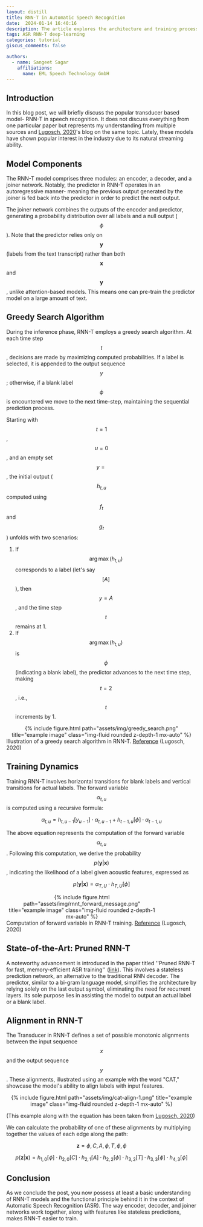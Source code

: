 ```yaml
---
layout: distill
title: RNN-T in Automatic Speech Recognition
date:  2024-01-14 16:40:16
description: The article explores the architecture and training processes of the RNN-T model in ASR.
tags: ASR RNN-T deep-learning
categories: tutorial
giscus_comments: false

authors:
  - name: Sangeet Sagar
    affiliations:
      name: EML Speech Technology GmbH
---
```


## **Introduction**
In this blog post, we will briefly discuss the popular transducer based model- RNN-T in speech recognition. It does not discuss everything from one particular paper but represents my understanding from multiple sources and [Lugosch, 2020](https://lorenlugosch.github.io/posts/2020/11/transducer/)'s blog on the same topic. Lately, these models have shown popular interest in the industry due to its natural streaming ability.

## **Model Components**
The RNN-T model comprises three modules: an encoder, a decoder, and a joiner network. Notably, the predictor in RNN-T operates in an autoregressive manner- meaning the previous output generated by the joiner is fed back into the predictor in order to predict the next output.

The joiner network combines the outputs of the encoder and predictor, generating a probability distribution over all labels and a null output ($$\phi$$). Note that the predictor relies only on $$\mathbf{y}$$ (labels from the text transcript) rather than both $$\mathbf{x}$$ and $$\mathbf{y}$$, unlike attention-based models. This means one can pre-train the predictor model on a large amount of text.

## **Greedy Search Algorithm**
During the inference phase, RNN-T employs a greedy search algorithm. At each time step $$t$$, decisions are made by maximizing computed probabilities. If a label is selected, it is appended to the output sequence $$y$$; otherwise, if a blank label $$\phi$$ is encountered we move to the next time-step, maintaining the sequential prediction process. 

Starting with $$t=1$$, $$u=0$$, and an empty set $$y={}$$, the initial output ($$h_{t,u}$$ computed using $$f_t$$ and $$g_t$$) unfolds with two scenarios:
1. If $$\arg \max(h_{t,u})$$ corresponds to a label (let's say $$[A]$$), then $$y={A}$$, and the time step $$t$$ remains at 1.
2. If $$\arg \max(h_{t,u})$$ is $$\phi$$ (indicating a blank label), the predictor advances to the next time step, making $$t=2$$, i.e., $$t$$ increments by 1.

<div class="row justify-content-center">
    <div class="col-sm mt-3 mt-md-0" style="max-width: 600px; text-align: center;">
        {% include figure.html path="assets/img/greedy_search.png" title="example image" class="img-fluid rounded z-depth-1 mx-auto" %}
    </div>
</div>
<div class="caption">
    Illustration of a greedy search algorithm in RNN-T. 
    <a href="https://lorenlugosch.github.io/posts/2020/11/transducer/">Reference</a>
    (Lugosch, 2020)
</div>

## **Training Dynamics**
Training RNN-T involves horizontal transitions for blank labels and vertical transitions for actual labels. The forward variable $$\alpha_{t,u}$$ is computed using a recursive formula:

$$\alpha_{t,u} = h_{t, u-1} [y_{u-1}] \cdot \alpha_{t, u-1} + h_{t-1, u}[\phi] \cdot\alpha_{t-1, u}$$

The above equation represents the computation of the forward variable $$\alpha_{t,u}$$. Following 
this computation, we derive the probability $$p(\mathbf{y}|\mathbf{x})$$, indicating the likelihood of a label given acoustic features, expressed as 

$$ p(\mathbf{y}|\mathbf{x}) = \alpha_{T,U} \cdot h_{T,U} [\phi] $$


<div class="row justify-content-center">
    <div class="col-sm mt-3 mt-md-0" style="max-width: 400px; text-align: center;">
        {% include figure.html path="assets/img/rnnt_forward_message.png" title="example image" class="img-fluid rounded z-depth-1 mx-auto" %}
    </div>
</div>

<div class="caption">
    Computation of forward variable in RNN-T training.
    <a href="https://lorenlugosch.github.io/posts/2020/11/transducer/">Reference</a>
    (Lugosch, 2020)
</div>


## **State-of-the-Art: Pruned RNN-T**
A noteworthy advancement is introduced in the paper titled ''Pruned RNN-T for fast, memory-efficient ASR training'' ([link](https://arxiv.org/abs/2206.13236)). This involves a stateless prediction network, an alternative to the traditional RNN decoder. The predictor, similar to a bi-gram language model, simplifies the architecture by relying solely on the last output symbol, eliminating the need for recurrent layers. Its sole purpose lies in assisting the model to output an actual label or a blank label.

## **Alignment in RNN-T**
The Transducer in RNN-T defines a set of possible monotonic alignments between the input sequence $$x$$ and the output sequence $$y$$. These alignments, illustrated using an example with the word "CAT," showcase the model's ability to align labels with input features.

 <div class="row justify-content-center">
    <div class="col-sm mt-3 mt-md-0" style="max-width: 600px; text-align: center;">
        {% include figure.html path="assets/img/cat-align-1.png" title="example image" class="img-fluid rounded z-depth-1 mx-auto" %}
    </div>
</div>

(This example along with the equation has been taken from [Lugosch, 2020](https://lorenlugosch.github.io/posts/2020/11/transducer/))

We can calculate the probability of one of these alignments by multiplying together the values of each edge along the path:

$$\mathbf{z} = \phi, C, A, \phi, T, \phi, \phi$$

$$p(\mathbf{z} | \mathbf{x}) = h_{1,0}[\phi] \cdot h_{2,0}[C] \cdot h_{2,1}[A] \cdot h_{2,2}[\phi] \cdot h_{3,2}[T] \cdot h_{3,3}[\phi] \cdot h_{4,3}[\phi]$$


## **Conclusion**
As we conclude the post, you now possess at least a basic understanding of RNN-T models and the functional principle behind it in the context of Automatic Speech Recognition (ASR).  The way encoder, decoder, and joiner networks work together, along with features like stateless predictions, makes RNN-T easier to train.